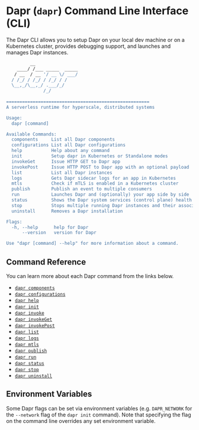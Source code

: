 # Dapr (`dapr`) Command Line Interface (CLI)

The Dapr CLI allows you to setup Dapr on your local dev machine or on a Kubernetes cluster, provides debugging support, and launches and manages Dapr instances.

```bash
         __                
    ____/ /___ _____  _____
   / __  / __ '/ __ \/ ___/
  / /_/ / /_/ / /_/ / /    
  \__,_/\__,_/ .___/_/     
              /_/            
                                                                           
======================================================
A serverless runtime for hyperscale, distributed systems

Usage:
  dapr [command]

Available Commands:
  components     List all Dapr components
  configurations List all Dapr configurations
  help           Help about any command
  init           Setup dapr in Kubernetes or Standalone modes
  invokeGet      Issue HTTP GET to Dapr app
  invokePost     Issue HTTP POST to Dapr app with an optional payload
  list           List all Dapr instances
  logs           Gets Dapr sidecar logs for an app in Kubernetes
  mtls           Check if mTLS is enabled in a Kubernetes cluster
  publish        Publish an event to multiple consumers
  run            Launches Dapr and (optionally) your app side by side
  status         Shows the Dapr system services (control plane) health status.
  stop           Stops multiple running Dapr instances and their associated apps
  uninstall      Removes a Dapr installation

Flags:
  -h, --help      help for Dapr
      --version   version for Dapr

Use "dapr [command] --help" for more information about a command.
```

## Command Reference

You can learn more about each Dapr command from the links below.

 - [`dapr components`](dapr-components.md)
 - [`dapr configurations`](dapr-configurations.md)
 - [`dapr help`](dapr-help.md)
 - [`dapr init`](dapr-init.md)
 - [`dapr invoke`](dapr-invoke.md)
 - [`dapr invokeGet`](dapr-invokeGet.md)
 - [`dapr invokePost`](dapr-invokePost.md)
 - [`dapr list`](dapr-list.md)
 - [`dapr logs`](dapr-logs.md)
 - [`dapr mtls`](dapr-mtls.md)
 - [`dapr publish`](dapr-publish.md)
 - [`dapr run`](dapr-run.md)
 - [`dapr status`](dapr-status.md)
 - [`dapr stop`](dapr-stop.md)
 - [`dapr uninstall`](dapr-uninstall.md)

## Environment Variables

Some Dapr flags can be set via environment variables (e.g. `DAPR_NETWORK` for the `--network` flag of the `dapr init` command). Note that specifying the flag on the command line overrides any set environment variable.